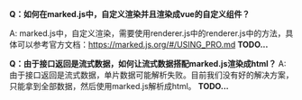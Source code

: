 **Q：如何在marked.js中，自定义渲染并且渲染成vue的自定义组件？**

A: marked.js中，自定义渲染，需要使用renderer.js中的renderer.js中的方法，具体可以参考官方文档：https://marked.js.org/#/USING_PRO.md
**TODO...**

**Q：由于接口返回是流式数据，如何让流式数据搭配marked.js渲染成html？**
A: 由于接口返回是流式数据，单片数据可能解析失败。目前我们没有好的解决方案，只能拿到全部数据，然后使用marked.js解析成html。
**TODO...**
